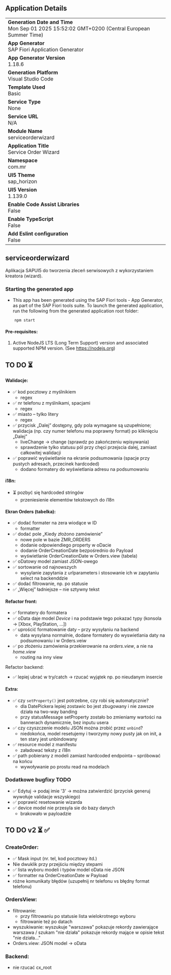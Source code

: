 ## Application Details
|               |
| ------------- |
|**Generation Date and Time**<br>Mon Sep 01 2025 15:52:02 GMT+0200 (Central European Summer Time)|
|**App Generator**<br>SAP Fiori Application Generator|
|**App Generator Version**<br>1.18.6|
|**Generation Platform**<br>Visual Studio Code|
|**Template Used**<br>Basic|
|**Service Type**<br>None|
|**Service URL**<br>N/A|
|**Module Name**<br>serviceorderwizard|
|**Application Title**<br>Service Order Wizard|
|**Namespace**<br>com.mr|
|**UI5 Theme**<br>sap_horizon|
|**UI5 Version**<br>1.139.0|
|**Enable Code Assist Libraries**<br>False|
|**Enable TypeScript**<br>False|
|**Add Eslint configuration**<br>False|

## serviceorderwizard

Aplikacja SAPUI5 do tworzenia zleceń serwisowych z wykorzystaniem kreatora (wizard).

### Starting the generated app

-   This app has been generated using the SAP Fiori tools - App Generator, as part of the SAP Fiori tools suite.  To launch the generated application, run the following from the generated application root folder:

```
    npm start
```

#### Pre-requisites:

1. Active NodeJS LTS (Long Term Support) version and associated supported NPM version.  (See https://nodejs.org)


## TO DO ⏳
#### Walidacje:
* ✅ kod pocztowy z myślnikiem 
    - regex
* ✅ nr telefonu z myślnikami, spacjami 
    - regex
* ✅ miasto – tylko litery 
    - regex
* ✅ przycisk „Dalej” dostępny, gdy pola wymagane są uzupełnione; walidacja (np. czy numer telefonu ma poprawny format) po kliknięciu „Dalej” 
    - liveChange -> change (sprawdz po zakończeniu wpisywania)
     - sprawdzenie tylko statusu pól przy chęci przejscia dalej, zamiast całkowitej walidacji
* ✅ poprawić wyświetlanie na ekranie podsumowania (spacje przy pustych adresach, przecinek hardcoded)
    - dodano formatery do wyświetlania adresu na podsumowaniu

#### i18n:
* ⏳ pozbyć się hardcoded stringów
    - przeniesienie elementów tekstowych do i18n

#### Ekran Orders (tabelka):
* ✅ dodać formater na zera wiodące w ID
    - formatter
* ✅ dodać pole „Kiedy złożono zamówienie”
    - nowe pole w bazie ZMR_ORDERS
    - dodanie odpowiendiego property w oDacie
    - dodanie OrderCreationDate bezpośrednio do Payload
    - wyświetlanie OrderCreationDate w Orders.view (tabela)
* ✅ oDatowy model zamiast JSON-owego
* ✅ sortowanie od najnowszych
    - wysylanie zapytania z urlparameters i stosowanie ich w zapytaniu select na backenddzie
* ✅ dodać filtrowanie, np. po statusie
* ✅ „Więcej” ładniejsze – nie sztywny tekst


#### Refactor front:
* ✅ formatery do formatera
* ✅ oData daje model *Device* i na podstawie tego pokazać typy (konsola → \[Xbox, PlayStation, …])
* ✅ uprościć formatowanie daty – przy wysyłaniu na backend
    - data wysylana normalnie, dodane formatery do wyswietlania daty na podsumowaniu i w Orders.veiw
* ✅ po złożeniu zamówienia przekierowanie na *orders.view*, a nie na *home.view*
    - routing na inny view

Refactor backend:
* ✅ lepiej ubrać w try/catch → rzucać wyjątek np. po nieudanym insercie

#### Extra:
* ✅ czy `setProperty()` jest potrzebne, czy robi się automatycznie? 
    - dla DatePickera lepiej zostawic bo jest zbugowany i nie zawsze działa na two-way banding
    - przy statusMessage setProperty zostało bo zmieniamy wartości na bannerach dynamicznie, bez inputu usera
* ✅ czy czyszczenie modelu JSON można zrobić przez `unbind`?
    - niedokońca, model resetujemy i tworzymy nowy pusty jak on init, a ten stary jest unbindowany
* ✅ resource model z manifestu
    - załadować teksty z i18n
* ✅ path pobierany z modeli zamiast hardcoded endpointa – spróbować na końcu
    - wywoływanie po prostu read na modelach


### Dodatkowe bugfixy TODO
* ✅ Edytuj -> podaj imie '3' -> można zatwierdzić (przycisk generuj wywołuje validacje wszyskiego)
* ✅ poprawić resetowanie wizarda
* ✅ device model nie przesyla sie do bazy danych
    - brakowało w payloadzie

## TO DO v2 ⏳ ✅
### CreateOrder:
* ✅ Mask input (nr. tel, kod pocztowy itd.)
* Nie dwuklik przy przejściu między stepami
* ✅ lista wyboru modeli i typów model oData nie JSON
* ✅ formatter na OrderCreationDate w Payload
* różne komunikaty błędów (uzupełnij nr telefonu vs błędny format telefonu)

### OrdersView:
* filtrowanie:
    - przy filtrowaniu po statusie lista wielokrotnego wyboru
    - filtrowanie też po datach
* wyszukiwanie: wyszukuje "warszawa" pokazuje rekordy zawierające warszawa / szukam "nie działa" pokazuje rekordy mające w opisie tekst "nie działa..."
* Orders.view: JSON model -> oData

### Backend:
* nie rzucać cx_root